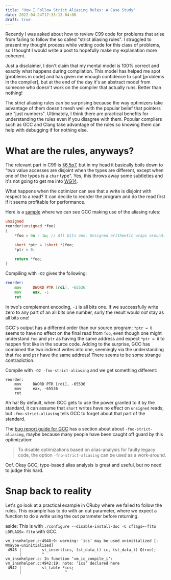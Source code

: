 ```yaml
---
title: "How I Follow Strict Aliasing Rules: A Case Study"
date: 2022-04-24T17:33:13-04:00
draft: true
---
```


Recently I was asked about how to review C99 code for problems that arise from
failing to follow the so called "strict aliasing rules". I struggled to present
my thought process while vetting code for this class of problems, so I thought
I would write a post to hopefully make my explanation more coherent.

Just a disclaimer, I don't claim that my mental model is 100%
correct and exactly what happens during compilation. This model has helped
me spot [problems in code] and has given me enough confidence to spot
[problems in the compiler], but at the end of the day it's an abstract model
from someone who doesn't work on the compiler that actually runs. Better than
nothing!

The strict aliasing rules can be surprising because the way optimizers take
advantage of them doesn't mesh well with the popular belief that pointers are
"just numbers". Ultimately, I think there are practical benefits for
understanding the rules even if you disagree with them. Popular compilers such
as GCC and Clang take advantage of the rules so knowing them can help with
debugging if for nothing else.

# What are the rules, anyways?

The relevant part in C99 is [§6.5p7], but in my head it basically boils down to
"two value accesses are disjoint when the types are different, except when one
of the types is a `char` type". Yes, this throws away some subtleties and it's
not going to get me into [WG14].

What happens when the optimizer can see that a write is disjoint with respect
to a read? It can decide to reorder the program and do the read first if it
seems profitable for performance.

Here is a [sample](https://godbolt.org/z/xM6fxb9or) where we can see GCC making use of the aliasing rules:

```C
unsigned
reorder(unsigned *foo)
{
    *foo = 0u - 1u; // All bits one. Unsigned arithmetic wraps around.

    short *ptr = (short *)foo;
    *ptr = 0;

    return *foo;
}
```

Compiling with `-O2` gives the following:

```asm
reorder:
    mov     DWORD PTR [rdi], -65536
    mov     eax, -1
    ret
```

In two's complement encoding, `-1` is all bits one. If we successfully write zero to any
part of an all bits one number, surly the result would _not_ stay as all bits one!

GCC's output has a different order than our source program; `*ptr = 0` seems to
have no effect on the final read from `foo`, even though one might understand
`foo` and `ptr` as having the same address and expect `*ptr = 0` to happen
first like in the source code. Adding to the surprise, GCC has combined the two
indirect writes into one, seemingly via the understanding that `foo` and `ptr`
have the same address! There seems to be some strange contradiction.

Compile with `-O2 -fno-strict-aliasing` and we get something different:

```
reorder:
    mov     DWORD PTR [rdi], -65536
    mov     eax, -65536
    ret
```

Ah ha! By default, when GCC gets to use the power granted to it by the
standard, it can assume that `short` writes have no effect on `unsigned` reads,
but `-fno-strict-aliasing` tells GCC to forget about that part of the standard.

The [bug report guide for GCC](https://gcc.gnu.org/bugs/) has a section about about `-fno-strict-aliasing`,
maybe because many people have been caught off guard by this optimization:

> To disable optimizations based on alias-analysis for faulty legacy code, the
> option `-fno-strict-aliasing` can be used as a work-around.

Oof. Okay GCC, type-based alias analysis is great and useful, but no need to judge this hard.

# Snap back to reality

Let's go look at a practical example in CRuby where we failed to follow the
rules. This example has to do with an out parameter, where we expect a function
to do a write using the out parameter before returning.


aside: This is with `./configure --disable-install-doc -C cflags=-flto LDFLAGS=-flto` with GCC.

```text
vm_insnhelper.c:4948:9: warning: ‘ics’ may be used uninitialized [-Wmaybe-uninitialized]
 4948 |         st_insert(ics, (st_data_t) ic, (st_data_t) Qtrue);
      |         ^
vm_insnhelper.c: In function ‘vm_ic_compile_i’:
vm_insnhelper.c:4942:19: note: ‘ics’ declared here
 4942 |         st_table *ics;
      |                   ^
```
[§6.5p7]: http://port70.net/%7Ensz/c/c99/n1256.html#6.5p7
[WG14]: http://www.open-std.org/jtc1/sc22/wg14/
